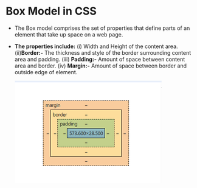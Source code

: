# Box Model in CSS

- The Box model comprises the set of properties that define parts of an element that take up space on a web page.

- **The properties include:**
   (i) Width and Height of the content area.
   (ii)**Border:-** The thickness and style of the border surrounding content area and padding.
   (iii) **Padding:-** Amount of space between content area and border.
   (iv) **Margin:-** Amount of space between border and outside edge of element.



   ![alt text](image.png)